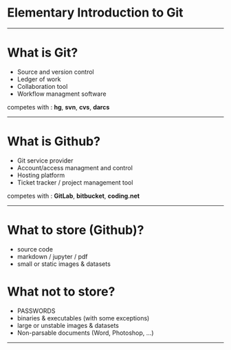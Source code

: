 <!-- $theme: gaia -->

# Elementary Introduction to Git

---
# What is Git?
- Source and version control
- Ledger of work
- Collaboration tool
- Workflow managment software

competes with : **hg**, **svn**, **cvs**, **darcs**

---
# What is Github?
- Git service provider
- Account/access managment and control
- Hosting platform
- Ticket tracker / project management tool

competes with : **GitLab**, **bitbucket**, **coding.net**

---
# What to store (Github)?
- source code
- markdown / jupyter / pdf
- small or static images & datasets

# What not to store?
- PASSWORDS
- binaries & executables (with some exceptions)
- large or unstable images & datasets
- Non-parsable documents (Word, Photoshop, ...)

---
